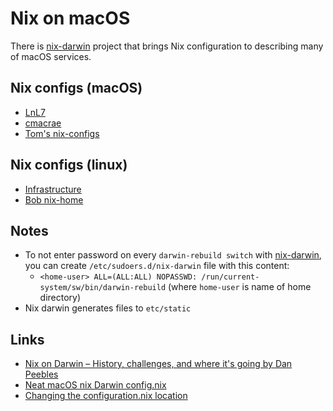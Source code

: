 # Nix on macOS

There is [nix-darwin](https://github.com/LnL7/nix-darwin#readme) project that brings Nix configuration to describing many of macOS services.

## Nix configs (macOS)

- [LnL7](https://github.com/LnL7/dotfiles#readme)
- [cmacrae](https://github.com/cmacrae/.nixpkgs/blob/master/darwin-configuration.nix)
- [Tom's nix-configs](https://github.com/nocoolnametom/nix-configs)

## Nix configs (linux)

- [Infrastructure](https://github.com/rvolosatovs/infrastructure#readme)
- [Bob nix-home](https://github.com/bobvanderlinden/nix-home)

## Notes

- To not enter password on every `darwin-rebuild switch` with [nix-darwin](https://github.com/LnL7/nix-darwin), you can create `/etc/sudoers.d/nix-darwin` file with this content:
  - `<home-user> ALL=(ALL:ALL) NOPASSWD: /run/current-system/sw/bin/darwin-rebuild` (where `home-user` is name of home directory)
- Nix darwin generates files to `etc/static`

## Links

- [Nix on Darwin – History, challenges, and where it's going by Dan Peebles](https://www.youtube.com/watch?v=73mnPBLL_20)
- [Neat macOS nix Darwin config.nix](https://github.com/LnL7/nix-darwin/blob/master/modules/examples/lnl.nix)
- [Changing the configuration.nix location](https://github.com/LnL7/nix-darwin/wiki/Changing-the-configuration.nix-location)

